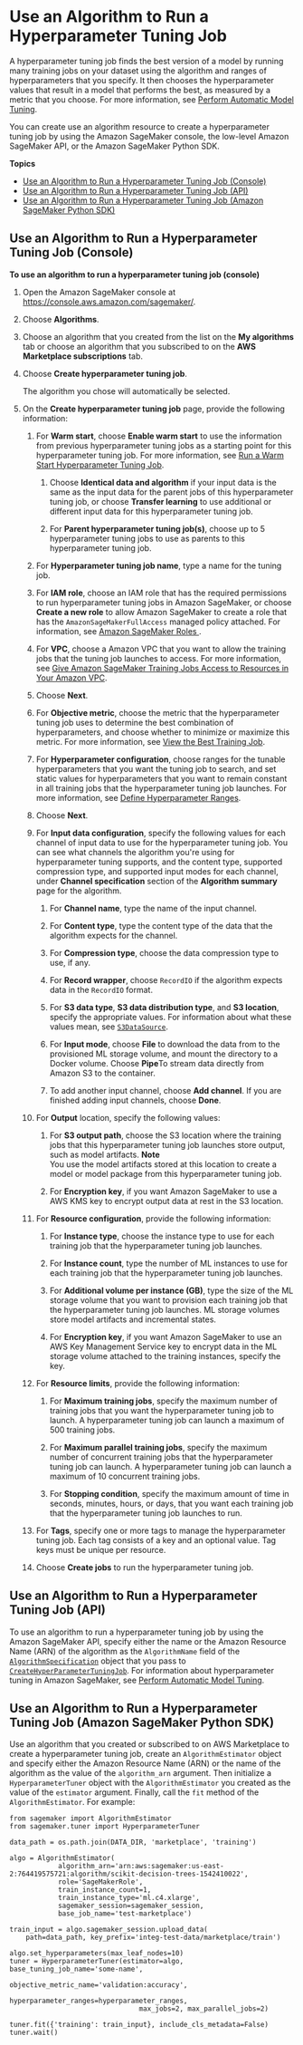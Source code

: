 # Use an Algorithm to Run a Hyperparameter Tuning Job<a name="sagemaker-mkt-algo-tune"></a>

A hyperparameter tuning job finds the best version of a model by running many training jobs on your dataset using the algorithm and ranges of hyperparameters that you specify\. It then chooses the hyperparameter values that result in a model that performs the best, as measured by a metric that you choose\. For more information, see [Perform Automatic Model Tuning](automatic-model-tuning.md)\.

You can create use an algorithm resource to create a hyperparameter tuning job by using the Amazon SageMaker console, the low\-level Amazon SageMaker API, or the Amazon SageMaker Python SDK\.

**Topics**
+ [Use an Algorithm to Run a Hyperparameter Tuning Job \(Console\)](#sagemaker-mkt-algo-tune-console)
+ [Use an Algorithm to Run a Hyperparameter Tuning Job \(API\)](#sagemaker-mkt-algo-tune-api)
+ [Use an Algorithm to Run a Hyperparameter Tuning Job \(Amazon SageMaker Python SDK\)](#sagemaker-mkt-algo-tune-sdk)

## Use an Algorithm to Run a Hyperparameter Tuning Job \(Console\)<a name="sagemaker-mkt-algo-tune-console"></a>

**To use an algorithm to run a hyperparameter tuning job \(console\)**

1. Open the Amazon SageMaker console at [https://console\.aws\.amazon\.com/sagemaker/](https://console.aws.amazon.com/sagemaker/)\.

1. Choose **Algorithms**\.

1. Choose an algorithm that you created from the list on the **My algorithms** tab or choose an algorithm that you subscribed to on the **AWS Marketplace subscriptions** tab\.

1. Choose **Create hyperparameter tuning job**\.

   The algorithm you chose will automatically be selected\.

1. On the **Create hyperparameter tuning job** page, provide the following information:

   1. For **Warm start**, choose **Enable warm start** to use the information from previous hyperparameter tuning jobs as a starting point for this hyperparameter tuning job\. For more information, see [Run a Warm Start Hyperparameter Tuning Job](automatic-model-tuning-warm-start.md)\.

      1. Choose **Identical data and algorithm** if your input data is the same as the input data for the parent jobs of this hyperparameter tuning job, or choose **Transfer learning** to use additional or different input data for this hyperparameter tuning job\.

      1. For **Parent hyperparameter tuning job\(s\)**, choose up to 5 hyperparameter tuning jobs to use as parents to this hyperparameter tuning job\.

   1. For **Hyperparameter tuning job name**, type a name for the tuning job\.

   1. For **IAM role**, choose an IAM role that has the required permissions to run hyperparameter tuning jobs in Amazon SageMaker, or choose **Create a new role** to allow Amazon SageMaker to create a role that has the `AmazonSageMakerFullAccess` managed policy attached\. For information, see [Amazon SageMaker Roles ](sagemaker-roles.md)\.

   1. For **VPC**, choose a Amazon VPC that you want to allow the training jobs that the tuning job launches to access\. For more information, see [Give Amazon SageMaker Training Jobs Access to Resources in Your Amazon VPC](train-vpc.md)\.

   1. Choose **Next**\.

   1. For **Objective metric**, choose the metric that the hyperparameter tuning job uses to determine the best combination of hyperparameters, and choose whether to minimize or maximize this metric\. For more information, see [View the Best Training Job](automatic-model-tuning-monitor.md#automatic-model-tuning-best-training-job)\.

   1. For **Hyperparameter configuration**, choose ranges for the tunable hyperparameters that you want the tuning job to search, and set static values for hyperparameters that you want to remain constant in all training jobs that the hyperparameter tuning job launches\. For more information, see [Define Hyperparameter Ranges](automatic-model-tuning-define-ranges.md)\.

   1. Choose **Next**\.

   1. For **Input data configuration**, specify the following values for each channel of input data to use for the hyperparameter tuning job\. You can see what channels the algorithm you're using for hyperparameter tuning supports, and the content type, supported compression type, and supported input modes for each channel, under **Channel specification** section of the **Algorithm summary** page for the algorithm\.

      1. For **Channel name**, type the name of the input channel\.

      1. For **Content type**, type the content type of the data that the algorithm expects for the channel\.

      1. For **Compression type**, choose the data compression type to use, if any\.

      1. For **Record wrapper**, choose `RecordIO` if the algorithm expects data in the `RecordIO` format\.

      1. For **S3 data type**, **S3 data distribution type**, and **S3 location**, specify the appropriate values\. For information about what these values mean, see [ `S3DataSource`](https://docs.aws.amazon.com/sagemaker/latest/APIReference/API_S3DataSource.html)\.

      1. For **Input mode**, choose **File** to download the data from to the provisioned ML storage volume, and mount the directory to a Docker volume\. Choose **Pipe**To stream data directly from Amazon S3 to the container\.

      1. To add another input channel, choose **Add channel**\. If you are finished adding input channels, choose **Done**\.

   1. For **Output** location, specify the following values:

      1. For **S3 output path**, choose the S3 location where the training jobs that this hyperparameter tuning job launches store output, such as model artifacts\.
**Note**  
You use the model artifacts stored at this location to create a model or model package from this hyperparameter tuning job\.

      1. For **Encryption key**, if you want Amazon SageMaker to use a AWS KMS key to encrypt output data at rest in the S3 location\.

   1. For **Resource configuration**, provide the following information:

      1. For **Instance type**, choose the instance type to use for each training job that the hyperparameter tuning job launches\.

      1. For **Instance count**, type the number of ML instances to use for each training job that the hyperparameter tuning job launches\.

      1. For **Additional volume per instance \(GB\)**, type the size of the ML storage volume that you want to provision each training job that the hyperparameter tuning job launches\. ML storage volumes store model artifacts and incremental states\.

      1. For **Encryption key**, if you want Amazon SageMaker to use an AWS Key Management Service key to encrypt data in the ML storage volume attached to the training instances, specify the key\.

   1. For **Resource limits**, provide the following information:

      1. For **Maximum training jobs**, specify the maximum number of training jobs that you want the hyperparameter tuning job to launch\. A hyperparameter tuning job can launch a maximum of 500 training jobs\.

      1. For **Maximum parallel training jobs**, specify the maximum number of concurrent training jobs that the hyperparameter tuning job can launch\. A hyperparameter tuning job can launch a maximum of 10 concurrent training jobs\.

      1. For **Stopping condition**, specify the maximum amount of time in seconds, minutes, hours, or days, that you want each training job that the hyperparameter tuning job launches to run\.

   1. For **Tags**, specify one or more tags to manage the hyperparameter tuning job\. Each tag consists of a key and an optional value\. Tag keys must be unique per resource\.

   1. Choose **Create jobs** to run the hyperparameter tuning job\.

## Use an Algorithm to Run a Hyperparameter Tuning Job \(API\)<a name="sagemaker-mkt-algo-tune-api"></a>

To use an algorithm to run a hyperparameter tuning job by using the Amazon SageMaker API, specify either the name or the Amazon Resource Name \(ARN\) of the algorithm as the `AlgorithmName` field of the [ `AlgorithmSpecification`](https://docs.aws.amazon.com/sagemaker/latest/APIReference/API_AlgorithmSpecification.html) object that you pass to [ `CreateHyperParameterTuningJob`](https://docs.aws.amazon.com/sagemaker/latest/APIReference/API_CreateHyperParameterTuningJob.html)\. For information about hyperparameter tuning in Amazon SageMaker, see [Perform Automatic Model Tuning](automatic-model-tuning.md)\.

## Use an Algorithm to Run a Hyperparameter Tuning Job \(Amazon SageMaker Python SDK\)<a name="sagemaker-mkt-algo-tune-sdk"></a>

Use an algorithm that you created or subscribed to on AWS Marketplace to create a hyperparameter tuning job, create an `AlgorithmEstimator` object and specify either the Amazon Resource Name \(ARN\) or the name of the algorithm as the value of the `algorithm_arn` argument\. Then initialize a `HyperparameterTuner` object with the `AlgorithmEstimator` you created as the value of the `estimator` argument\. Finally, call the `fit` method of the `AlgorithmEstimator`\. For example:

```
from sagemaker import AlgorithmEstimator
from sagemaker.tuner import HyperparameterTuner

data_path = os.path.join(DATA_DIR, 'marketplace', 'training')

algo = AlgorithmEstimator(
            algorithm_arn='arn:aws:sagemaker:us-east-2:764419575721:algorithm/scikit-decision-trees-1542410022',
            role='SageMakerRole',
            train_instance_count=1,
            train_instance_type='ml.c4.xlarge',
            sagemaker_session=sagemaker_session,
            base_job_name='test-marketplace')

train_input = algo.sagemaker_session.upload_data(
    path=data_path, key_prefix='integ-test-data/marketplace/train')

algo.set_hyperparameters(max_leaf_nodes=10)
tuner = HyperparameterTuner(estimator=algo, base_tuning_job_name='some-name',
                                objective_metric_name='validation:accuracy',
                                hyperparameter_ranges=hyperparameter_ranges,
                                max_jobs=2, max_parallel_jobs=2)

tuner.fit({'training': train_input}, include_cls_metadata=False)
tuner.wait()
```